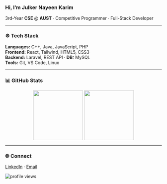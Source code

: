 ### Hi, I’m **Julker Nayeen Karim**  
3rd-Year **CSE** @ **AUST** · Competitive Programmer · Full-Stack Developer  

---

### ⚙️ Tech Stack
**Languages:** C++, Java, JavaScript, PHP  
**Frontend:** React, Tailwind, HTML5, CSS3  
**Backend:** Laravel, REST API · **DB:** MySQL  
**Tools:** Git, VS Code, Linux  

---

### 📊 GitHub Stats
<p align="center">
  <img src="https://github-readme-stats.vercel.app/api?username=jnkarim&show_icons=true&theme=github_dark&hide_border=true&rank_icon=github" height="160" />
  <img src="https://github-readme-stats.vercel.app/api/top-langs/?username=jnkarim&layout=compact&theme=github_dark&hide_border=true" height="160" />
</p>

---

### 🌐 Connect
[LinkedIn](https://www.linkedin.com/in/jnkarim) · [Email](mailto:julkernkarim@gmail.com)  

<p align="left">
  <img src="https://komarev.com/ghpvc/?username=jnkarim&label=Profile%20Views&color=2D333B" alt="profile views"/>
</p>
